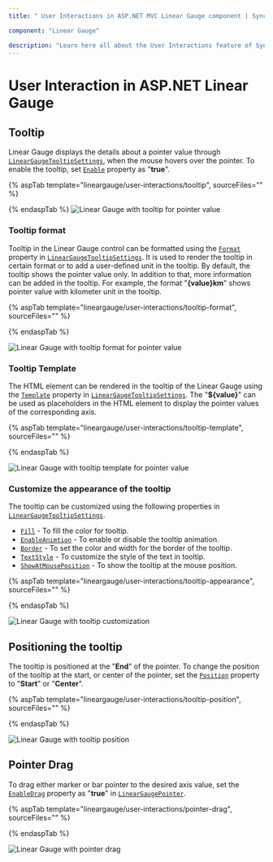 ```yaml
---
title: " User Interactions in ASP.NET MVC Linear Gauge component | Syncfusion "

component: "Linear Gauge"

description: "Learn here all about the User Interactions feature of Syncfusion ASP.NET MVC Linear Gauge component and more."
---
```


# User Interaction in ASP.NET Linear Gauge

## Tooltip

<!-- markdownlint-disable MD036 -->

Linear Gauge displays the details about a pointer value through [`LinearGaugeTooltipSettings`](https://help.syncfusion.com/cr/aspnetmvc-js2/Syncfusion.EJ2.LinearGauge.LinearGaugeTooltipSettings.html), when the mouse hovers over the pointer. To enable the tooltip, set [`Enable`](https://help.syncfusion.com/cr/aspnetmvc-js2/Syncfusion.EJ2.LinearGauge.LinearGaugeTooltipSettings.html#Syncfusion_EJ2_LinearGauge_LinearGaugeTooltipSettings_Enable) property as "**true**".

{% aspTab template="lineargauge/user-interactions/tooltip", sourceFiles="" %}

{% endaspTab %}
![Linear Gauge with tooltip for pointer value](../images/tooltip.png)

<!-- markdownlint-disable MD013 -->

### Tooltip format

<!-- markdownlint-disable MD013 -->

Tooltip in the Linear Gauge control can be formatted using the [`Format`](https://help.syncfusion.com/cr/aspnetmvc-js2/Syncfusion.EJ2.LinearGauge.LinearGaugeTooltipSettings.html#Syncfusion_EJ2_LinearGauge_LinearGaugeTooltipSettings_Format) property in [`LinearGaugeTooltipSettings`](https://help.syncfusion.com/cr/aspnetmvc-js2/Syncfusion.EJ2.LinearGauge.LinearGaugeTooltipSettings.html). It is used to render the tooltip in certain format or to add a user-defined unit in the tooltip. By default, the tooltip shows the pointer value only. In addition to that, more information can be added in the tooltip. For example, the format "**{value}km**" shows pointer value with kilometer unit in the tooltip.

{% aspTab template="lineargauge/user-interactions/tooltip-format", sourceFiles="" %}

{% endaspTab %}

![Linear Gauge with tooltip format for pointer value](../images/tooltip-formats.png)

### Tooltip Template

The HTML element can be rendered in the tooltip of the Linear Gauge using the [`Template`](https://help.syncfusion.com/cr/aspnetmvc-js2/Syncfusion.EJ2.LinearGauge.LinearGaugeTooltipSettings.html#Syncfusion_EJ2_LinearGauge_LinearGaugeTooltipSettings_Template) property in [`LinearGaugeTooltipSettings`](https://help.syncfusion.com/cr/aspnetmvc-js2/Syncfusion.EJ2.LinearGauge.LinearGaugeTooltipSettings.html). The "**${value}**" can be used as placeholders in the HTML element to display the pointer values of the corresponding axis.

{% aspTab template="lineargauge/user-interactions/tooltip-template", sourceFiles="" %}

{% endaspTab %}

![Linear Gauge with tooltip template for pointer value](../images/tooltip-template1.png)

### Customize the appearance of the tooltip

The tooltip can be customized using the following properties in [`LinearGaugeTooltipSettings`](https://help.syncfusion.com/cr/aspnetmvc-js2/Syncfusion.EJ2.LinearGauge.LinearGaugeTooltipSettings.html).

* [`Fill`](https://help.syncfusion.com/cr/aspnetmvc-js2/Syncfusion.EJ2.LinearGauge.LinearGaugeTooltipSettings.html#Syncfusion_EJ2_LinearGauge_LinearGaugeTooltipSettings_Fill) - To fill the color for tooltip.
* [`EnableAnimtion`](https://help.syncfusion.com/cr/aspnetmvc-js2/Syncfusion.EJ2.LinearGauge.LinearGaugeTooltipSettings.html#Syncfusion_EJ2_LinearGauge_LinearGaugeTooltipSettings_EnableAnimation) - To enable or disable the tooltip animation.
* [`Border`](https://help.syncfusion.com/cr/aspnetmvc-js2/Syncfusion.EJ2.LinearGauge.LinearGaugeTooltipSettings.html#Syncfusion_EJ2_LinearGauge_LinearGaugeTooltipSettings_Border) - To set the color and width for the border of the tooltip.
* [`TextStyle`](https://help.syncfusion.com/cr/aspnetmvc-js2/Syncfusion.EJ2.LinearGauge.LinearGaugeTooltipSettings.html#Syncfusion_EJ2_LinearGauge_LinearGaugeTooltipSettings_TextStyle) - To customize the style of the text in tooltip.
* [`ShowAtMousePosition`](https://help.syncfusion.com/cr/aspnetmvc-js2/Syncfusion.EJ2.LinearGauge.LinearGaugeTooltipSettings.html#Syncfusion_EJ2_LinearGauge_LinearGaugeTooltipSettings_ShowAtMousePosition) - To show the tooltip at the mouse position.

{% aspTab template="lineargauge/user-interactions/tooltip-appearance", sourceFiles="" %}

{% endaspTab %}

![Linear Gauge with tooltip customization](../images/tooltip-custom.png)

## Positioning the tooltip

The tooltip is positioned at the "**End**" of the pointer. To change the position of the tooltip at the start, or center of the pointer, set the [`Position`](https://help.syncfusion.com/cr/aspnetmvc-js2/Syncfusion.EJ2.LinearGauge.LinearGaugeTooltipSettings.html#Syncfusion_EJ2_LinearGauge_LinearGaugeTooltipSettings_Position) property to "**Start**" or "**Center**".

{% aspTab template="lineargauge/user-interactions/tooltip-position", sourceFiles="" %}

{% endaspTab %}

![Linear Gauge with tooltip position](../images/tooltip-position.png)

## Pointer Drag

To drag either marker or bar pointer to the desired axis value, set the [`EnableDrag`](https://help.syncfusion.com/cr/aspnetmvc-js2/Syncfusion.EJ2.LinearGauge.LinearGaugePointer.html#Syncfusion_EJ2_LinearGauge_LinearGaugePointer_EnableDrag) property as "**true**" in [`LinearGaugePointer`](https://help.syncfusion.com/cr/aspnetmvc-js2/Syncfusion.EJ2.LinearGauge.LinearGaugePointer.html).

{% aspTab template="lineargauge/user-interactions/pointer-drag", sourceFiles="" %}

{% endaspTab %}

![Linear Gauge with pointer drag](../images/dragging-pointr.gif)